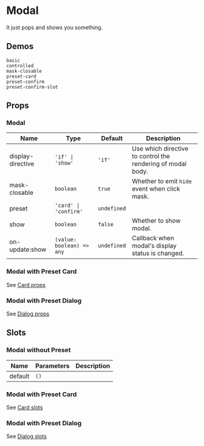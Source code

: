 # Modal

It just pops and shows you something.

## Demos

```demo
basic
controlled
mask-closable
preset-card
preset-confirm
preset-confirm-slot
```

## Props

### Modal

| Name | Type | Default | Description |
| --- | --- | --- | --- |
| display-directive | `'if' \| 'show'` | `'if'` | Use which directive to control the rendering of modal body. |
| mask-closable | `boolean` | `true` | Whether to emit `hide` event when click mask. |
| preset | `'card' \| 'confirm'` | `undefined` |  |
| show | `boolean` | `false` | Whether to show modal. |
| on-update:show | `(value: boolean) => any` | `undefined` | Callback when modal's display status is changed. |

### Modal with Preset Card

See [Card props](n-card#Props)

### Modal with Preset Dialog

See [Dialog props](n-dialog#Props)

## Slots

### Modal without Preset

| Name    | Parameters | Description |
| ------- | ---------- | ----------- |
| default | `()`       |             |

### Modal with Preset Card

See [Card slots](n-card#Slots)

### Modal with Preset Dialog

See [Dialog slots](n-dialog#Slots)
